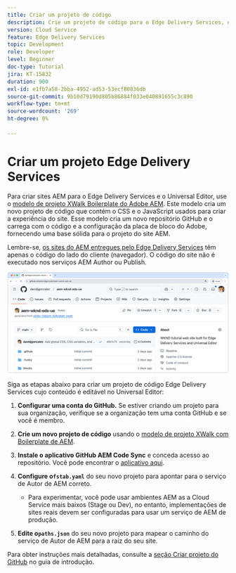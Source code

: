 ```yaml
---
title: Criar um projeto de código
description: Crie um projeto de código para o Edge Delivery Services, editável usando o Editor universal.
version: Cloud Service
feature: Edge Delivery Services
topic: Development
role: Developer
level: Beginner
doc-type: Tutorial
jira: KT-15832
duration: 900
exl-id: e1fb7a58-2bba-4952-ad53-53ecf80836db
source-git-commit: 9b10d79190d805b86884f033e040891655c3c890
workflow-type: tm+mt
source-wordcount: '269'
ht-degree: 0%

---
```


# Criar um projeto Edge Delivery Services

Para criar sites AEM para o Edge Delivery Services e o Universal Editor, use o [modelo de projeto XWalk Boilerplate do Adobe AEM](https://github.com/adobe-rnd/aem-boilerplate-xwalk). Este modelo cria um novo projeto de código que contém o CSS e o JavaScript usados para criar a experiência do site. Esse modelo cria um novo repositório GitHub e o carrega com o código e a configuração da placa de bloco do Adobe, fornecendo uma base sólida para o projeto do site AEM.

Lembre-se, [os sites do AEM entregues pelo Edge Delivery Services](https://experienceleague.adobe.com/en/docs/experience-manager-learn/sites/edge-delivery-services/overview) têm apenas o código do lado do cliente (navegador). O código do site não é executado nos serviços AEM Author ou Publish.

![Novo projeto do Edge Delivery Services](./assets/1-new-project/new-project.png)

Siga as etapas abaixo para criar um projeto de código Edge Delivery Services cujo conteúdo é editável no Universal Editor:

1. **Configurar uma conta do GitHub.** Se estiver criando um projeto para sua organização, verifique se a organização tem uma conta GitHub e se você é membro.
2. **Crie um novo projeto de código** usando o [modelo de projeto XWalk com Boilerplate de AEM](https://github.com/adobe-rnd/aem-boilerplate-xwalk).
3. **Instale o aplicativo GitHub AEM Code Sync** e conceda acesso ao repositório. Você pode encontrar o [aplicativo aqui](https://github.com/apps/aem-code-sync).
4. **Configure o`fstab.yaml`** do seu novo projeto para apontar para o serviço de Autor de AEM correto.

   * Para experimentar, você pode usar ambientes AEM as a Cloud Service mais baixos (Stage ou Dev), no entanto, implementações de sites reais devem ser configuradas para usar um serviço de AEM de produção.

5. **Edite o`paths.json`** do seu novo projeto para mapear o caminho do serviço de Autor de AEM para a raiz do seu site.

Para obter instruções mais detalhadas, consulte a [seção Criar projeto do GitHub](https://experienceleague.adobe.com/en/docs/experience-manager-cloud-service/content/edge-delivery/wysiwyg-authoring/edge-dev-getting-started#create-github-project) no guia de introdução.
